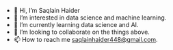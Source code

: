 - 👋 Hi, I’m Saqlain Haider
- 👀 I’m interested in data science and machine learning.
- 🌱 I’m currently learning data science and AI.
- 💞️ I’m looking to collaborate on the things above.
- 📫 How to reach me saqlainhaider448@gmail.com.

<!---
saqlainsha1/saqlainsha1 is a ✨ special ✨ repository because its `README.md` (this file) appears on your GitHub profile.
You can click the Preview link to take a look at your changes.
--->
